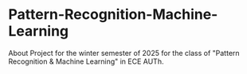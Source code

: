 # Pattern-Recognition-Machine-Learning
About Project for the winter semester of 2025 for the class of "Pattern Recognition &amp; Machine Learning" in ECE AUTh.
